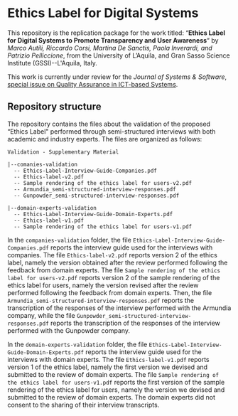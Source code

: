 # Ethics Label for Digital Systems
This repository is the replication package for the work titled: “**Ethics Label for Digital Systems to Promote Transparency and User Awareness**“ by *Marco Autili, Riccardo Corsi, Martina De Sanctis, Paola Inverardi, and Patrizio Pelliccione*, from the University of L’Aquila, and Gran Sasso Science Institute (GSSI)--L'Aquila, Italy. 

This work is currently under review for the *Journal of Systems & Software*, <ins>special issue on Quality Assurance in ICT-based Systems</ins>.

## Repository structure
The repository contains the files about the validation of the proposed “Ethics Label" performed through semi-structured interviews with both academic and industry experts. The files are organized as follows:

```
Validation - Supplementary Material

|--comanies-validation
  -- Ethics-Label-Interview-Guide-Companies.pdf 
  -- Ethics-label-v2.pdf
  -- Sample rendering of the ethics label for users-v2.pdf 
  -- Armundia_semi-structured-interview-responses.pdf
  -- Gunpowder_semi-structured-interview-responses.pdf

|--domain-experts-validation
  -- Ethics-Label-Interview-Guide-Domain-Experts.pdf
  -- Ethics-label-v1.pdf
  -- Sample rendering of the ethics label for users-v1.pdf
```

In the ```companies-validation``` folder, the file ```Ethics-Label-Interview-Guide-Companies.pdf``` reports the interview guide used for the interviews with companies. The file ```Ethics-label-v2.pdf``` reports version 2 of the ethics label, namely the version obtained after the review performed following the feedback from domain experts.
The file ```Sample rendering of the ethics label for users-v2.pdf``` reports version 2 of the sample rendering of the ethics label for users, namely the version revised after the review performed following the feedback from domain experts. Then, the file ```Armundia_semi-structured-interview-responses.pdf``` reports the transcription of the responses of the interview performed with the Armundia company, while the file ```Gunpowder_semi-structured-interview-responses.pdf``` reports the transcription of the responses of the interview performed with the Gunpowder company.


In the ```domain-experts-validation``` folder, the file ```Ethics-Label-Interview-Guide-Domain-Experts.pdf``` reports the interview guide used for the interviews with domain experts. The file ```Ethics-label-v1.pdf``` reports version 1 of the ethics label, namely the first version we devised and submitted to the review of domain experts.
The file ```Sample rendering of the ethics label for users-v1.pdf``` reports the first version of the sample rendering of the ethics label for users, namely the version we devised and submitted to the review of domain experts. The domain experts did not consent to the sharing of their interview transcripts.
